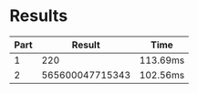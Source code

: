 # Results
| Part | Result | Time |
| --- | --- | --- |
| 1 | 220 | 113.69ms |
| 2 | 565600047715343 | 102.56ms |
